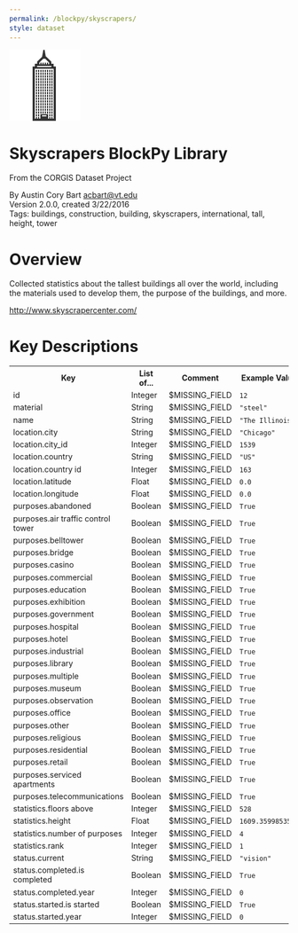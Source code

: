 ```yaml
---
permalink: /blockpy/skyscrapers/
style: dataset
---
```


<img class="img-thumbnail float-right"
     src="/images/datasets/skyscrapers-icon.png"
     alt="skyscrapers icon"
     role="presentation">

# Skyscrapers BlockPy Library

<p class='lead'>From the CORGIS Dataset Project</p>

<span class='text-muted'>By Austin Cory Bart <acbart@vt.edu></span><br>
<span class='text-muted'>Version 2.0.0, created 3/22/2016</span><br>
<span class='text-muted'>Tags: buildings, construction, building, skyscrapers, international, tall, height, tower</span>

# Overview

Collected statistics about the tallest buildings all over the world, including the materials used to develop them, the purpose of the buildings, and more.



<http://www.skyscrapercenter.com/>




# Key Descriptions
    
<table class='table table-condensed table-striped table-bordered table-hover'>
<tr>
    <th class=''>Key</th>
    <th class=''>List of...</th>
    <th class=''>Comment</th>
    <th class=''>Example Value</th>
</tr>

<tr>
    <td>id</td>
    <td>Integer</td> 
    <td>$MISSING_FIELD</td>
    <td><code>12</code></td>
</tr>

<tr>
    <td>material</td>
    <td>String</td> 
    <td>$MISSING_FIELD</td>
    <td><code>"steel"</code></td>
</tr>

<tr>
    <td>name</td>
    <td>String</td> 
    <td>$MISSING_FIELD</td>
    <td><code>"The Illinois"</code></td>
</tr>

<tr>
    <td>location.city</td>
    <td>String</td> 
    <td>$MISSING_FIELD</td>
    <td><code>"Chicago"</code></td>
</tr>

<tr>
    <td>location.city_id</td>
    <td>Integer</td> 
    <td>$MISSING_FIELD</td>
    <td><code>1539</code></td>
</tr>

<tr>
    <td>location.country</td>
    <td>String</td> 
    <td>$MISSING_FIELD</td>
    <td><code>"US"</code></td>
</tr>

<tr>
    <td>location.country id</td>
    <td>Integer</td> 
    <td>$MISSING_FIELD</td>
    <td><code>163</code></td>
</tr>

<tr>
    <td>location.latitude</td>
    <td>Float</td> 
    <td>$MISSING_FIELD</td>
    <td><code>0.0</code></td>
</tr>

<tr>
    <td>location.longitude</td>
    <td>Float</td> 
    <td>$MISSING_FIELD</td>
    <td><code>0.0</code></td>
</tr>

<tr>
    <td>purposes.abandoned</td>
    <td>Boolean</td> 
    <td>$MISSING_FIELD</td>
    <td><code>True</code></td>
</tr>

<tr>
    <td>purposes.air traffic control tower</td>
    <td>Boolean</td> 
    <td>$MISSING_FIELD</td>
    <td><code>True</code></td>
</tr>

<tr>
    <td>purposes.belltower</td>
    <td>Boolean</td> 
    <td>$MISSING_FIELD</td>
    <td><code>True</code></td>
</tr>

<tr>
    <td>purposes.bridge</td>
    <td>Boolean</td> 
    <td>$MISSING_FIELD</td>
    <td><code>True</code></td>
</tr>

<tr>
    <td>purposes.casino</td>
    <td>Boolean</td> 
    <td>$MISSING_FIELD</td>
    <td><code>True</code></td>
</tr>

<tr>
    <td>purposes.commercial</td>
    <td>Boolean</td> 
    <td>$MISSING_FIELD</td>
    <td><code>True</code></td>
</tr>

<tr>
    <td>purposes.education</td>
    <td>Boolean</td> 
    <td>$MISSING_FIELD</td>
    <td><code>True</code></td>
</tr>

<tr>
    <td>purposes.exhibition</td>
    <td>Boolean</td> 
    <td>$MISSING_FIELD</td>
    <td><code>True</code></td>
</tr>

<tr>
    <td>purposes.government</td>
    <td>Boolean</td> 
    <td>$MISSING_FIELD</td>
    <td><code>True</code></td>
</tr>

<tr>
    <td>purposes.hospital</td>
    <td>Boolean</td> 
    <td>$MISSING_FIELD</td>
    <td><code>True</code></td>
</tr>

<tr>
    <td>purposes.hotel</td>
    <td>Boolean</td> 
    <td>$MISSING_FIELD</td>
    <td><code>True</code></td>
</tr>

<tr>
    <td>purposes.industrial</td>
    <td>Boolean</td> 
    <td>$MISSING_FIELD</td>
    <td><code>True</code></td>
</tr>

<tr>
    <td>purposes.library</td>
    <td>Boolean</td> 
    <td>$MISSING_FIELD</td>
    <td><code>True</code></td>
</tr>

<tr>
    <td>purposes.multiple</td>
    <td>Boolean</td> 
    <td>$MISSING_FIELD</td>
    <td><code>True</code></td>
</tr>

<tr>
    <td>purposes.museum</td>
    <td>Boolean</td> 
    <td>$MISSING_FIELD</td>
    <td><code>True</code></td>
</tr>

<tr>
    <td>purposes.observation</td>
    <td>Boolean</td> 
    <td>$MISSING_FIELD</td>
    <td><code>True</code></td>
</tr>

<tr>
    <td>purposes.office</td>
    <td>Boolean</td> 
    <td>$MISSING_FIELD</td>
    <td><code>True</code></td>
</tr>

<tr>
    <td>purposes.other</td>
    <td>Boolean</td> 
    <td>$MISSING_FIELD</td>
    <td><code>True</code></td>
</tr>

<tr>
    <td>purposes.religious</td>
    <td>Boolean</td> 
    <td>$MISSING_FIELD</td>
    <td><code>True</code></td>
</tr>

<tr>
    <td>purposes.residential</td>
    <td>Boolean</td> 
    <td>$MISSING_FIELD</td>
    <td><code>True</code></td>
</tr>

<tr>
    <td>purposes.retail</td>
    <td>Boolean</td> 
    <td>$MISSING_FIELD</td>
    <td><code>True</code></td>
</tr>

<tr>
    <td>purposes.serviced apartments</td>
    <td>Boolean</td> 
    <td>$MISSING_FIELD</td>
    <td><code>True</code></td>
</tr>

<tr>
    <td>purposes.telecommunications</td>
    <td>Boolean</td> 
    <td>$MISSING_FIELD</td>
    <td><code>True</code></td>
</tr>

<tr>
    <td>statistics.floors above</td>
    <td>Integer</td> 
    <td>$MISSING_FIELD</td>
    <td><code>528</code></td>
</tr>

<tr>
    <td>statistics.height</td>
    <td>Float</td> 
    <td>$MISSING_FIELD</td>
    <td><code>1609.3599853516</code></td>
</tr>

<tr>
    <td>statistics.number of purposes</td>
    <td>Integer</td> 
    <td>$MISSING_FIELD</td>
    <td><code>4</code></td>
</tr>

<tr>
    <td>statistics.rank</td>
    <td>Integer</td> 
    <td>$MISSING_FIELD</td>
    <td><code>1</code></td>
</tr>

<tr>
    <td>status.current</td>
    <td>String</td> 
    <td>$MISSING_FIELD</td>
    <td><code>"vision"</code></td>
</tr>

<tr>
    <td>status.completed.is completed</td>
    <td>Boolean</td> 
    <td>$MISSING_FIELD</td>
    <td><code>True</code></td>
</tr>

<tr>
    <td>status.completed.year</td>
    <td>Integer</td> 
    <td>$MISSING_FIELD</td>
    <td><code>0</code></td>
</tr>

<tr>
    <td>status.started.is started</td>
    <td>Boolean</td> 
    <td>$MISSING_FIELD</td>
    <td><code>True</code></td>
</tr>

<tr>
    <td>status.started.year</td>
    <td>Integer</td> 
    <td>$MISSING_FIELD</td>
    <td><code>0</code></td>
</tr>

</table>